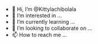 - 👋 Hi, I’m @Kittylachibolala
- 👀 I’m interested in ...
- 🌱 I’m currently learning ...
- 💞️ I’m looking to collaborate on ...
- 📫 How to reach me ...

<!---
Kittylachibolala/Kittylachibolala is a ✨ special ✨ repository because its `README.md` (this file) appears on your GitHub profile.
You can click the Preview link to take a look at your changes.
--->
